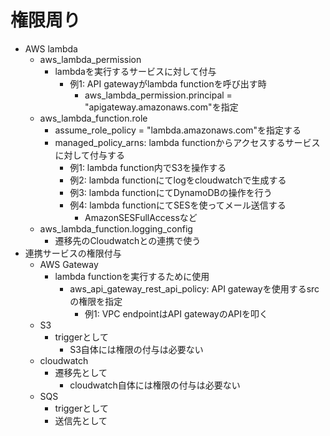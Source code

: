 # 権限周り

+ AWS lambda
  + aws_lambda_permission
    + lambdaを実行するサービスに対して付与
      + 例1: API gatewayがlambda functionを呼び出す時
        + aws_lambda_permission.principal = "apigateway.amazonaws.com"を指定
  + aws_lambda_function.role
    + assume_role_policy = "lambda.amazonaws.com"を指定する
    + managed_policy_arns: lambda functionからアクセスするサービスに対して付与する
      + 例1: lambda function内でS3を操作する
      + 例2: lambda functionにてlogをcloudwatchで生成する
      + 例3: lambda functionにてDynamoDBの操作を行う
      + 例4: lambda functionにてSESを使ってメール送信する
        + AmazonSESFullAccessなど
  + aws_lambda_function.logging_config
    + 遷移先のCloudwatchとの連携で使う
+ 連携サービスの権限付与
  + AWS Gateway
    + lambda functionを実行するために使用
      + aws_api_gateway_rest_api_policy: API gatewayを使用するsrcの権限を指定
        + 例1: VPC endpointはAPI gatewayのAPIを叩く
  + S3
    + triggerとして
      + S3自体には権限の付与は必要ない
  + cloudwatch
    + 遷移先として
      + cloudwatch自体には権限の付与は必要ない
  + SQS
    + triggerとして
    + 送信先として